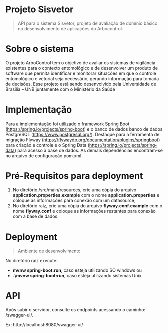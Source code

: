 # Projeto Sisvetor

> API para o sistema Sisvetor, projeto de avaliação de domínio básico no desenvolvimento de aplicações do Arbocontrol.

# Sobre o sistema
  O projeto ArboControl tem o objetivo de avaliar os sistemas de vigilância existentes
  para o contexto entomológico e de desenvolver um produto de software que permita
  identificar e monitorar situações em que o controle entomológico e vetorial seja necessário,
  gerando informação para tomada de decisões. Esse projeto está sendo desenvolvido pela
  Universidade de Brasília – UNB juntamente com o Ministério da Saúde

# Implementação
Para a implementação foi utilizado o framework Spring Boot (https://spring.io/projects/spring-boot) e 
o banco de dados banco de dados PostgreSQL (https://www.postgresql.org/). Destaque para a ferramenta de migração Flyway (https://flywaydb.org/documentation/plugins/springboot) para criação e controle e o Spring Data (https://spring.io/projects/spring-data) para acesso à base de dados.
As demais dependências encontram-se no arquivo de configuração pom.xml.

# Pré-Requisitos para deployment

1. No diretório /src/main/resources, crie uma cópia do arquivo **application.properties.example** com o nome **application.properties** e coloque as informações para conexão com um datasource;
2. No diretório raiz, crie uma cópia do arquivo **flyway.conf.example** com o nome **flyway.conf** e coloque as informações restantes para conexão com a base de dados.

# Deployment
> Ambiente de desenvolvimento

No diretório raiz execute: 
  - **mvnw spring-boot:run**, caso esteja utilizando SO windows ou 
  - **.\mvnw spring-boot:run**, caso esteja utilizando sistemas Unix.

# API
 Após subir o servidor, consulte os endpoints acessando o caminho: /swagger-ui/.
 
 Ex: http://localhost:8080/swagger-ui/
